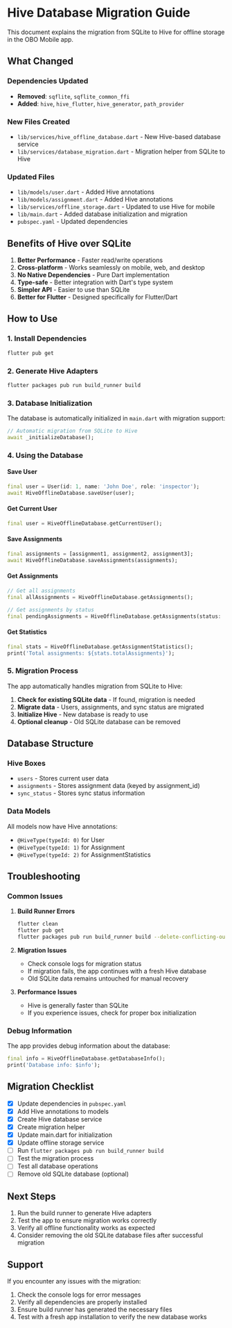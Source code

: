 # Hive Database Migration Guide

This document explains the migration from SQLite to Hive for offline storage in the OBO Mobile app.

## What Changed

### Dependencies Updated
- **Removed**: `sqflite`, `sqflite_common_ffi`
- **Added**: `hive`, `hive_flutter`, `hive_generator`, `path_provider`

### New Files Created
- `lib/services/hive_offline_database.dart` - New Hive-based database service
- `lib/services/database_migration.dart` - Migration helper from SQLite to Hive

### Updated Files
- `lib/models/user.dart` - Added Hive annotations
- `lib/models/assignment.dart` - Added Hive annotations
- `lib/services/offline_storage.dart` - Updated to use Hive for mobile
- `lib/main.dart` - Added database initialization and migration
- `pubspec.yaml` - Updated dependencies

## Benefits of Hive over SQLite

1. **Better Performance** - Faster read/write operations
2. **Cross-platform** - Works seamlessly on mobile, web, and desktop
3. **No Native Dependencies** - Pure Dart implementation
4. **Type-safe** - Better integration with Dart's type system
5. **Simpler API** - Easier to use than SQLite
6. **Better for Flutter** - Designed specifically for Flutter/Dart

## How to Use

### 1. Install Dependencies
```bash
flutter pub get
```

### 2. Generate Hive Adapters
```bash
flutter packages pub run build_runner build
```

### 3. Database Initialization
The database is automatically initialized in `main.dart` with migration support:

```dart
// Automatic migration from SQLite to Hive
await _initializeDatabase();
```

### 4. Using the Database

#### Save User
```dart
final user = User(id: 1, name: 'John Doe', role: 'inspector');
await HiveOfflineDatabase.saveUser(user);
```

#### Get Current User
```dart
final user = HiveOfflineDatabase.getCurrentUser();
```

#### Save Assignments
```dart
final assignments = [assignment1, assignment2, assignment3];
await HiveOfflineDatabase.saveAssignments(assignments);
```

#### Get Assignments
```dart
// Get all assignments
final allAssignments = HiveOfflineDatabase.getAssignments();

// Get assignments by status
final pendingAssignments = HiveOfflineDatabase.getAssignments(status: 'assigned');
```

#### Get Statistics
```dart
final stats = HiveOfflineDatabase.getAssignmentStatistics();
print('Total assignments: ${stats.totalAssignments}');
```

### 5. Migration Process

The app automatically handles migration from SQLite to Hive:

1. **Check for existing SQLite data** - If found, migration is needed
2. **Migrate data** - Users, assignments, and sync status are migrated
3. **Initialize Hive** - New database is ready to use
4. **Optional cleanup** - Old SQLite database can be removed

## Database Structure

### Hive Boxes
- `users` - Stores current user data
- `assignments` - Stores assignment data (keyed by assignment_id)
- `sync_status` - Stores sync status information

### Data Models
All models now have Hive annotations:
- `@HiveType(typeId: 0)` for User
- `@HiveType(typeId: 1)` for Assignment
- `@HiveType(typeId: 2)` for AssignmentStatistics

## Troubleshooting

### Common Issues

1. **Build Runner Errors**
   ```bash
   flutter clean
   flutter pub get
   flutter packages pub run build_runner build --delete-conflicting-outputs
   ```

2. **Migration Issues**
   - Check console logs for migration status
   - If migration fails, the app continues with a fresh Hive database
   - Old SQLite data remains untouched for manual recovery

3. **Performance Issues**
   - Hive is generally faster than SQLite
   - If you experience issues, check for proper box initialization

### Debug Information

The app provides debug information about the database:
```dart
final info = HiveOfflineDatabase.getDatabaseInfo();
print('Database info: $info');
```

## Migration Checklist

- [x] Update dependencies in `pubspec.yaml`
- [x] Add Hive annotations to models
- [x] Create Hive database service
- [x] Create migration helper
- [x] Update main.dart for initialization
- [x] Update offline storage service
- [ ] Run `flutter packages pub run build_runner build`
- [ ] Test the migration process
- [ ] Test all database operations
- [ ] Remove old SQLite database (optional)

## Next Steps

1. Run the build runner to generate Hive adapters
2. Test the app to ensure migration works correctly
3. Verify all offline functionality works as expected
4. Consider removing the old SQLite database files after successful migration

## Support

If you encounter any issues with the migration:
1. Check the console logs for error messages
2. Verify all dependencies are properly installed
3. Ensure build runner has generated the necessary files
4. Test with a fresh app installation to verify the new database works
